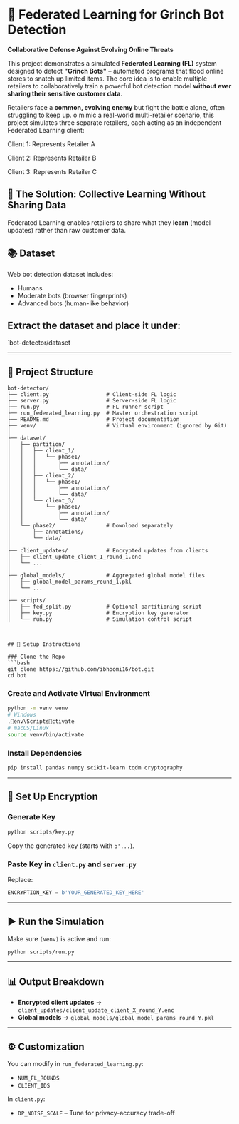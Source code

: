 
# 🧠 Federated Learning for Grinch Bot Detection  
**Collaborative Defense Against Evolving Online Threats**

This project demonstrates a simulated **Federated Learning (FL)** system designed to detect **"Grinch Bots"** – automated programs that flood online stores to snatch up limited items. The core idea is to enable multiple retailers to collaboratively train a powerful bot detection model **without ever sharing their sensitive customer data**.

Retailers face a **common, evolving enemy** but fight the battle alone, often struggling to keep up.
o mimic a real-world multi-retailer scenario, this project simulates three separate retailers, each acting as an independent Federated Learning client:

Client 1: Represents Retailer A 

Client 2: Represents Retailer B 

Client 3: Represents Retailer C 

## 🧠 The Solution: Collective Learning Without Sharing Data
Federated Learning enables retailers to share what they **learn** (model updates) rather than raw customer data.


## 📚 Dataset
Web bot detection dataset includes:
- Humans
- Moderate bots (browser fingerprints)
- Advanced bots (human-like behavior)

##  Extract the dataset and place it under:  
`bot-detector/dataset

---

## 📁 Project Structure

```
bot-detector/
├── client.py                  # Client-side FL logic
├── server.py                  # Server-side FL logic
├── run.py                     # FL runner script
├── run_federated_learning.py  # Master orchestration script
├── README.md                  # Project documentation
├── venv/                      # Virtual environment (ignored by Git)
│
├── dataset/
│   ├── partition/
│   │   ├── client_1/
│   │   │   └── phase1/
│   │   │       ├── annotations/
│   │   │       └── data/
│   │   ├── client_2/
│   │   │   └── phase1/
│   │   │       ├── annotations/
│   │   │       └── data/
│   │   └── client_3/
│   │       └── phase1/
│   │           ├── annotations/
│   │           └── data/
│   └── phase2/                # Download separately
│       ├── annotations/
│       └── data/
│
├── client_updates/            # Encrypted updates from clients
│   ├── client_update_client_1_round_1.enc
│   └── ...
│
├── global_models/             # Aggregated global model files
│   ├── global_model_params_round_1.pkl
│   └── ...
│
├── scripts/
│   ├── fed_split.py           # Optional partitioning script
│   ├── key.py                 # Encryption key generator
│   └── run.py                 # Simulation control script



## 🚀 Setup Instructions

### Clone the Repo
```bash
git clone https://github.com/ibhoomi16/bot.git
cd bot
```

### Create and Activate Virtual Environment
```bash
python -m venv venv
# Windows
.env\Scriptsctivate
# macOS/Linux
source venv/bin/activate
```

### Install Dependencies
```bash
pip install pandas numpy scikit-learn tqdm cryptography
```

---

## 🔐 Set Up Encryption

### Generate Key
```bash
python scripts/key.py
```
Copy the generated key (starts with `b'...`).

### Paste Key in `client.py` and `server.py`
Replace:
```python
ENCRYPTION_KEY = b'YOUR_GENERATED_KEY_HERE'
```

---

## ▶️ Run the Simulation
Make sure `(venv)` is active and run:
```bash
python scripts/run.py
```

---

## 📊 Output Breakdown

- **Encrypted client updates** → `client_updates/client_update_client_X_round_Y.enc`
- **Global models** → `global_models/global_model_params_round_Y.pkl`


---

## ⚙️ Customization

You can modify in `run_federated_learning.py`:
- `NUM_FL_ROUNDS`
- `CLIENT_IDS`

In `client.py`:
- `DP_NOISE_SCALE` – Tune for privacy-accuracy trade-off
